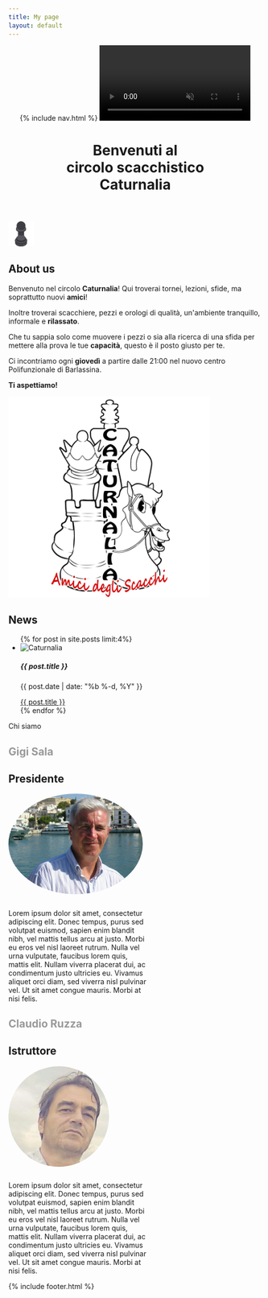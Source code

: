 ```yaml
---
title: My page
layout: default
---
```

<!doctype html>
<html>
   <header class="header">
      {% include nav.html %}
      <video id="videoBG" playsinline autoplay muted loop>
         <source type="video/mp4" src="assets/img/Chess_Video_Background_hd.mp4" />
         <source type="video/webm" src="assets/img/Chess_Video_Background_hd.webm" />
      </video>
      <!-- Main Text-->
      <h1 class="header-main-text" data-aos="fade-zoom-in"
         data-aos-easing="ease-in-back"
         data-aos-delay="100"
         data-aos-offset="0">
         Benvenuti al <br> circolo scacchistico <br> Caturnalia
      </h1>
   </header>
   <div class="loader-wrapper">
      <img src="assets/img/pawnloading.png" class="loader" width="50" height="50">
   </div>
   <section id="about" class="about-section" data-aos="fade-left">
      <h1>About us</h1>
      <div class="about-div">
         <section id ="about-description">
            <section class="about-p" data-aos="fade-left">
               <p>Benvenuto nel circolo <strong>Caturnalia</strong>! Qui troverai tornei, lezioni, sfide, ma soprattutto nuovi <strong>amici</strong>!</p>
               <p>Inoltre troverai scacchiere, pezzi e orologi di qualità, un'ambiente tranquillo, informale e <strong>rilassato</strong>.</p>
               <p>Che tu sappia solo come muovere i pezzi o sia alla ricerca di una sfida per mettere alla prova le tue <strong>capacità</strong>, questo è il posto giusto per te.</p>
               <p>Ci incontriamo ogni <strong>giovedì</strong> a partire dalle 21:00 nel nuovo centro Polifunzionale di Barlassina.</p>
               <p><strong>Ti aspettiamo!</strong></p>
            </section>
         </section>
         <section class="about-logo" data-aos="fade-right">
            <img src="assets/img/logo.png" width="400" height="400">
         </section>
      </div>
   </section>
   <section id="news" class="news-section">
      <div class="news-div" data-aos="zoom-in">
         <h1 class="news-title">News</h1>
         <ul class="news-ul">
            {% for post in site.posts limit:4%}
            <li class="card-li">
               <div class="card" style="width: 18rem;">
                  <img class="card-img-top" src="assets/img/logoTORNEO.png" alt="Caturnalia">
                  <div class="card-body">
                     <h5 class="card-title">{{ post.title }}</h5>
                     <p class="card-text">{{ post.date | date: "%b %-d, %Y" }}</p>
                     <a href="{{ post.url }}" class="btn btn-primary">{{ post.title }}</a>
                  </div>
               </div>
            </li>
            {% endfor %}
         </ul>
      </div>
   </section>
   <section id="chisiamo" class="chisiamo-section">
   <div class="parallax">
        Chi siamo
   </div>
   <div class="chisiamo-div">
   <div class="gigisala-div" style="align-self: center;">
   <h1 style="color: #999999;">Gigi Sala</h1>
   <h1 style="">Presidente</h1>
   <img widht="200" height="200" src="assets/img/gigi.jpg" style="border-radius: 50%;">
   <p style="width: 20em; margin-top: 5%;">Lorem ipsum dolor sit amet, consectetur adipiscing elit. Donec tempus, purus sed volutpat euismod, sapien enim blandit nibh, vel mattis tellus arcu at justo. Morbi eu eros vel nisl laoreet rutrum. Nulla vel urna vulputate, faucibus lorem quis, mattis elit. Nullam viverra placerat dui, ac condimentum justo ultricies eu. Vivamus aliquet orci diam, sed viverra nisl pulvinar vel. Ut sit amet congue mauris. Morbi at nisi felis.</p>
   </div>
   <div class="claudioruzza-div" style="align-self: center;">
   <h1 style="color: #999999;">Claudio Ruzza</h1>
   <h1>Istruttore</h1>
   <img widht="200" height="200" src="assets/img/claudio.jpg" style="border-radius: 50%;">
    <p style="width: 20em; margin-top: 5%;">Lorem ipsum dolor sit amet, consectetur adipiscing elit. Donec tempus, purus sed volutpat euismod, sapien enim blandit nibh, vel mattis tellus arcu at justo. Morbi eu eros vel nisl laoreet rutrum. Nulla vel urna vulputate, faucibus lorem quis, mattis elit. Nullam viverra placerat dui, ac condimentum justo ultricies eu. Vivamus aliquet orci diam, sed viverra nisl pulvinar vel. Ut sit amet congue mauris. Morbi at nisi felis.</p>
   </div>
   </div>
   </section>
   {% include footer.html %}
</html>